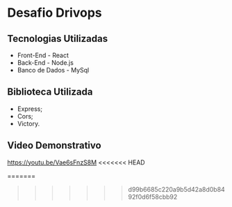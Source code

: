 # Desafio Drivops

## Tecnologias Utilizadas

* Front-End - React
* Back-End - Node.js
* Banco de Dados - MySql

## Biblioteca Utilizada

* Express;
* Cors;
* Victory.

## Video Demonstrativo

https://youtu.be/Vae6sFnzS8M
<<<<<<< HEAD

=======
>>>>>>> d99b6685c220a9b5d42a8d0b8492f0d6f58cbb92
